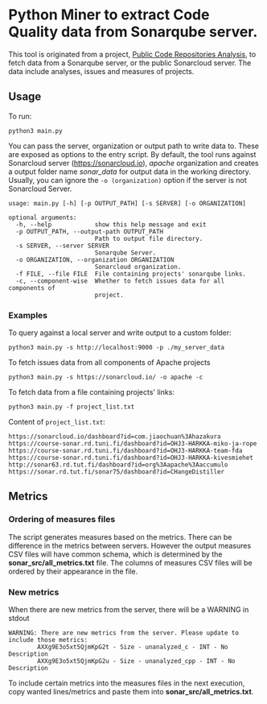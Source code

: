 # Python Miner to extract Code Quality data from Sonarqube server.

This tool is originated from a project, [Public Code Repositories Analysis](https://github.com/hungnguyen10897/Public-Code-Repositories-Analysis), to fetch data from a Sonarqube server, or the public Sonarcloud server. The data include analyses, issues and measures of projects.

## Usage

To run:
```
python3 main.py
```

You can pass the server, organization or output path to write data to. These are exposed as options to the entry script. By default, the tool runs against Sonarcloud server (https://sonarcloud.io), _apache_ organization and creates a output folder name _sonar_data_ for output data in the working directory. Usually, you can ignore the `-o (organization)` option if the server is not Sonarcloud Server.

```
usage: main.py [-h] [-p OUTPUT_PATH] [-s SERVER] [-o ORGANIZATION]

optional arguments:
  -h, --help            show this help message and exit
  -p OUTPUT_PATH, --output-path OUTPUT_PATH
                        Path to output file directory.
  -s SERVER, --server SERVER
                        Sonarqube Server.
  -o ORGANIZATION, --organization ORGANIZATION
                        Sonarcloud organization.
  -f FILE, --file FILE  File containing projects' sonarqube links.
  -c, --component-wise  Whether to fetch issues data for all components of
                        project.
```

### Examples

To query against a local server and write output to a custom folder:

```
python3 main.py -s http://localhost:9000 -p ./my_server_data
```

To fetch issues data from all components of Apache projects

```
python3 main.py -s https://sonarcloud.io/ -o apache -c
```

To fetch data from a file containing projects' links:
```
python3 main.py -f project_list.txt
```

Content of `project_list.txt`:
```
https://sonarcloud.io/dashboard?id=com.jiaochuan%3Ahazakura
https://course-sonar.rd.tuni.fi/dashboard?id=OHJ3-HARKKA-miko-ja-rope
https://course-sonar.rd.tuni.fi/dashboard?id=OHJ3-HARKKA-team-fda
https://course-sonar.rd.tuni.fi/dashboard?id=OHJ3-HARKKA-kivesmiehet
http://sonar63.rd.tut.fi/dashboard?id=org%3Aapache%3Aaccumulo
https://sonar.rd.tut.fi/sonar75/dashboard?id=CHangeDistiller
```

## Metrics

### Ordering of measures files

The script generates measures based on the metrics. There can be difference in the metrics between servers. However the output measures CSV files will have common schema, which is determined by the **sonar_src/all_metrics.txt** file. The columns of measures CSV files will be ordered by their appearance in the file.

### New metrics

When there are new metrics from the server, there will be a WARNING in stdout

```
WARNING: There are new metrics from the server. Please update to include those metrics:
        AXXg9E3o5xt5QjmKpG2t - Size - unanalyzed_c - INT - No Description
        AXXg9E3o5xt5QjmKpG2u - Size - unanalyzed_cpp - INT - No Description
```

To include certain metrics into the measures files in the next execution, copy wanted lines/metrics and paste them into **sonar_src/all_metrics.txt**.
